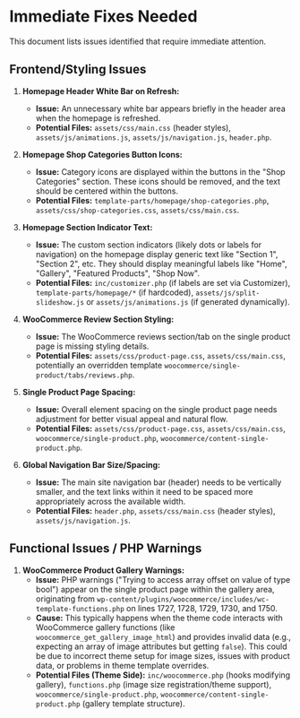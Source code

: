 # Immediate Fixes Needed

This document lists issues identified that require immediate attention.

## Frontend/Styling Issues

1.  **Homepage Header White Bar on Refresh:**
    *   **Issue:** An unnecessary white bar appears briefly in the header area when the homepage is refreshed.
    *   **Potential Files:** `assets/css/main.css` (header styles), `assets/js/animations.js`, `assets/js/navigation.js`, `header.php`.

2.  **Homepage Shop Categories Button Icons:**
    *   **Issue:** Category icons are displayed within the buttons in the "Shop Categories" section. These icons should be removed, and the text should be centered within the buttons.
    *   **Potential Files:** `template-parts/homepage/shop-categories.php`, `assets/css/shop-categories.css`, `assets/css/main.css`.

3.  **Homepage Section Indicator Text:**
    *   **Issue:** The custom section indicators (likely dots or labels for navigation) on the homepage display generic text like "Section 1", "Section 2", etc. They should display meaningful labels like "Home", "Gallery", "Featured Products", "Shop Now".
    *   **Potential Files:** `inc/customizer.php` (if labels are set via Customizer), `template-parts/homepage/*` (if hardcoded), `assets/js/split-slideshow.js` or `assets/js/animations.js` (if generated dynamically).

4.  **WooCommerce Review Section Styling:**
    *   **Issue:** The WooCommerce reviews section/tab on the single product page is missing styling details.
    *   **Potential Files:** `assets/css/product-page.css`, `assets/css/main.css`, potentially an overridden template `woocommerce/single-product/tabs/reviews.php`.

5.  **Single Product Page Spacing:**
    *   **Issue:** Overall element spacing on the single product page needs adjustment for better visual appeal and natural flow.
    *   **Potential Files:** `assets/css/product-page.css`, `assets/css/main.css`, `woocommerce/single-product.php`, `woocommerce/content-single-product.php`.

6.  **Global Navigation Bar Size/Spacing:**
    *   **Issue:** The main site navigation bar (header) needs to be vertically smaller, and the text links within it need to be spaced more appropriately across the available width.
    *   **Potential Files:** `header.php`, `assets/css/main.css` (header styles), `assets/js/navigation.js`.

## Functional Issues / PHP Warnings

1.  **WooCommerce Product Gallery Warnings:**
    *   **Issue:** PHP warnings ("Trying to access array offset on value of type bool") appear on the single product page within the gallery area, originating from `wp-content/plugins/woocommerce/includes/wc-template-functions.php` on lines 1727, 1728, 1729, 1730, and 1750.
    *   **Cause:** This typically happens when the theme code interacts with WooCommerce gallery functions (like `woocommerce_get_gallery_image_html`) and provides invalid data (e.g., expecting an array of image attributes but getting `false`). This could be due to incorrect theme setup for image sizes, issues with product data, or problems in theme template overrides.
    *   **Potential Files (Theme Side):** `inc/woocommerce.php` (hooks modifying gallery), `functions.php` (image size registration/theme support), `woocommerce/single-product.php`, `woocommerce/content-single-product.php` (gallery template structure).
